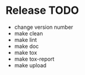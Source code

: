 # Release TODO
- change version number
- make clean
- make lint
- make doc
- make tox
- make tox-report
- make upload
